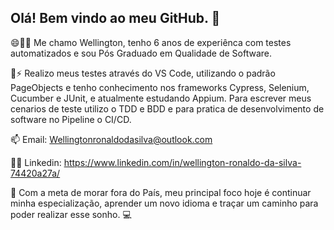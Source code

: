 ## Olá! Bem vindo ao meu GitHub. 🤝


😄👋🤓 Me chamo Wellington, tenho 6 anos de experiênca com testes automatizados e sou Pós Graduado em Qualidade de Software.

🌱⚡ Realizo meus testes através do VS Code, utilizando o padrão PageObjects e tenho conhecimento nos frameworks Cypress, Selenium, Cucumber e JUnit, e atualmente estudando  Appium.
Para escrever meus cenarios de teste utilizo o TDD e BDD e para pratica de desenvolvimento de software no Pipeline o CI/CD. 

📫 Email: Wellingtonronaldodasilva@outlook.com 

🧑‍💼 Linkedin: https://www.linkedin.com/in/wellington-ronaldo-da-silva-74420a27a/ 

🚀 Com a meta de morar fora do País, meu principal foco hoje é continuar minha especialização, aprender um novo idioma e traçar um caminho para poder realizar esse sonho. 💻





<!--
**WellSiilva/WellSiilva** is a ✨ _special_ ✨ repository because its `README.md` (this file) appears on your GitHub profile.

Here are some ideas to get you started:

- 🔭 I’m currently working on ...
- 🌱 I’m currently learning ...
- 👯 I’m looking to collaborate on ...
- 🤔 I’m looking for help with ...
- 💬 Ask me about ...
- 📫 How to reach me: ...
- 😄 Pronouns: ...
- ⚡ Fun fact: ...
-->
